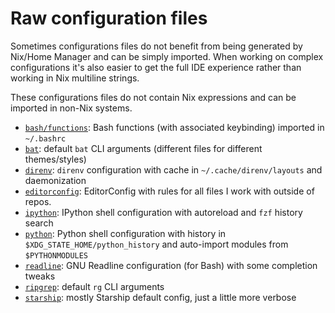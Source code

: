 # Raw configuration files

Sometimes configurations files do not benefit from being generated by Nix/Home Manager
and can be simply imported.
When working on complex configurations it's also easier to get the full IDE experience
rather than working in Nix multiline strings.

These configurations files do not contain Nix expressions and can be imported in non-Nix systems.

- [`bash/functions`](./bash/functions):
  Bash functions (with associated keybinding) imported in `~/.bashrc`
- [`bat`](./bat):
  default `bat` CLI arguments (different files for different themes/styles)
- [`direnv`](./direnv):
  `direnv` configuration with cache in `~/.cache/direnv/layouts` and daemonization
- [`editorconfig`](./editorconfig):
  EditorConfig with rules for all files I work with outside of repos.
- [`ipython`](./ipython): IPython shell configuration with autoreload and `fzf` history search
- [`python`](./python): Python shell configuration
  with history in `$XDG_STATE_HOME/python_history`
  and auto-import modules from `$PYTHONMODULES`
- [`readline`](./readline): GNU Readline configuration (for Bash) with some completion tweaks
- [`ripgrep`](./ripgrep): default `rg` CLI arguments
- [`starship`](./starship): mostly Starship default config, just a little more verbose
